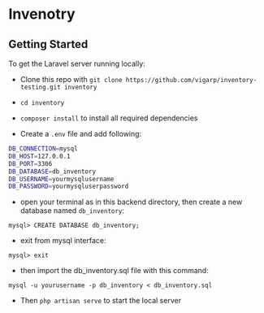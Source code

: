 # Invenotry

## Getting Started

To get the Laravel server running locally:  

* Clone this repo with `git clone https://github.com/vigarp/inventory-testing.git inventory`

* `cd inventory`

* `composer install` to install all required dependencies

* Create a `.env` file and add following:

```sh
DB_CONNECTION=mysql
DB_HOST=127.0.0.1
DB_PORT=3306
DB_DATABASE=db_inventory
DB_USERNAME=yourmysqlusername
DB_PASSWORD=yourmysqluserpassword
```

* open your terminal as in this backend directory, then create a new database named `db_inventory`:

```
mysql> CREATE DATABASE db_inventory;
```

* exit from mysql interface:

```
mysql> exit
```

* then import the db_inventory.sql file with this command:

```
mysql -u yourusername -p db_inventory < db_inventory.sql
```

* Then `php artisan serve` to start the local server
